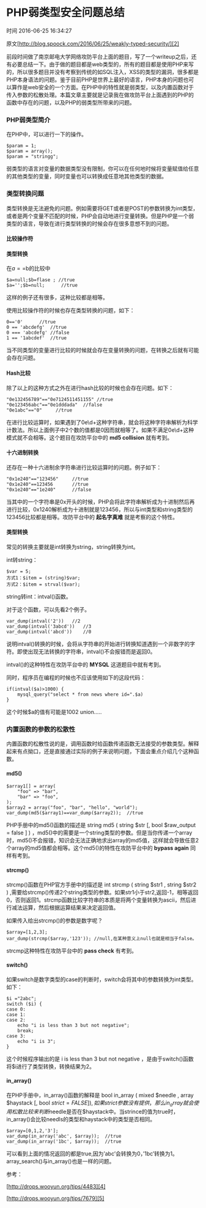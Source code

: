 # PHP弱类型安全问题总结

 时间 2016-06-25 16:34:27  

原文[http://blog.spoock.com/2016/06/25/weakly-typed-security/][2]



前段时间做了南京邮电大学网络攻防平台上面的题目，写了一个writeup之后，还有必要总结一下。由于做的题目都是web类型的，所有的题目都是使用PHP来写的，所以很多题目并没有考察到传统的如SQL注入，XSS的类型的漏洞，很多都是PHP本身语法的问题。鉴于目前PHP是世界上最好的语言，PHP本身的问题也可以算作是web安全的一个方面。在PHP中的特性就是弱类型，以及内置函数对于传入参数的松散处理。本篇文章主要就是记录我在做攻防平台上面遇到的PHP的函数中存在的问题，以及PHP的弱类型所带来的问题。

### PHP弱类型简介 

在PHP中，可以进行一下的操作。 

    $param = 1;  
    $param = array();  
    $param = "stringg";

弱类型的语言对变量的数据类型没有限制，你可以在任何地时候将变量赋值给任意的其他类型的变量，同时变量也可以转换成任意地其他类型的数据。

### 类型转换问题 

类型转换是无法避免的问题。例如需要将GET或者是POST的参数转换为int类型，或者是两个变量不匹配的时候，PHP会自动地进行变量转换。但是PHP是一个弱类型的语言，导致在进行类型转换的时候会存在很多意想不到的问题。

#### 比较操作符 

#### 类型转换 

在$a==$b的比较中 

    $a=null;$b=flase ; //true  
    $a='';$b=null;      //true

这样的例子还有很多，这种比较都是相等。

使用比较操作符的时候也存在类型转换的问题，如下：

    0=='0'      //true  
    0 == 'abcdefg'  //true  
    0 === 'abcdefg' //false  
    1 == '1abcdef'  //true

当不同类型的变量进行比较的时候就会存在变量转换的问题，在转换之后就有可能会存在问题。

#### Hash比较 

除了以上的这种方式之外在进行hash比较的时候也会存在问题。如下： 

    "0e132456789"=="0e7124511451155" //true  
    "0e123456abc"=="0e1dddada"  //false  
    "0e1abc"=="0"     //true

在进行比较运算时，如果遇到了0e\d+这种字符串，就会将这种字符串解析为科学计数法。所以上面例子中2个数的值都是0因而就相等了。如果不满足0e\d+这种模式就不会相等。这个题目在攻防平台中的 **md5 collision** 就有考到。 

#### 十六进制转换 

还存在一种十六进制余字符串进行比较运算时的问题。例子如下： 

    "0x1e240"=="123456"     //true  
    "0x1e240"==123456       //true  
    "0x1e240"=="1e240"      //false

当其中的一个字符串是0x开头的时候，PHP会将此字符串解析成为十进制然后再进行比较，0x1240解析成为十进制就是123456，所以与int类型和string类型的123456比较都是相等。攻防平台中的 **起名字真难** 就是考察的这个特性。 

#### 类型转换 

常见的转换主要就是int转换为string，string转换为int。

int转string：

    $var = 5;  
    方式1：$item = (string)$var;  
    方式2：$item = strval($var);

string转int：intval()函数。

对于这个函数，可以先看2个例子。

    var_dump(intval('2'))   //2  
    var_dump(intval('3abcd'))   //3  
    var_dump(intval('abcd'))    //0

说明intval()转换的时候，会将从字符串的开始进行转换知道遇到一个非数字的字符。即使出现无法转换的字符串，intval()不会报错而是返回0。

intval()的这种特性在攻防平台中的 **MYSQL** 这道题目中就有考到。 

同时，程序员在编程的时候也不应该使用如下的这段代码：

    if(intval($a)>1000) {  
        mysql_query("select * from news where id=".$a)  
    }

这个时候$a的值有可能是1002 union…..

### 内置函数的参数的松散性 

内置函数的松散性说的是，调用函数时给函数传递函数无法接受的参数类型。解释起来有点拗口，还是直接通过实际的例子来说明问题，下面会重点介绍几个这种函数。

#### md5() 

    $array1[] = array(  
        "foo" => "bar",  
        "bar" => "foo",  
    );  
    $array2 = array("foo", "bar", "hello", "world");  
    var_dump(md5($array1)==var_dump($array2));  //true

PHP手册中的md5()函数的描述是 string md5 ( string $str [, bool $raw_output = false ] ) ，md5()中的需要是一个string类型的参数。但是当你传递一个array时，md5()不会报错，知识会无法正确地求出array的md5值，这样就会导致任意2个array的md5值都会相等。这个md5()的特性在攻防平台中的 **bypass again** 同样有考到。 

#### strcmp() 

strcmp()函数在PHP官方手册中的描述是 int strcmp ( string $str1 , string $str2 ) ,需要给strcmp()传递2个string类型的参数。如果str1小于str2,返回-1，相等返回0，否则返回1。strcmp函数比较字符串的本质是将两个变量转换为ascii，然后进行减法运算，然后根据运算结果来决定返回值。 

如果传入给出strcmp()的参数是数字呢？

    $array=[1,2,3];  
    var_dump(strcmp($array,'123')); //null,在某种意义上null也就是相当于false。

strcmp这种特性在攻防平台中的 **pass check** 有考到。 

#### switch() 

如果switch是数字类型的case的判断时，switch会将其中的参数转换为int类型。如下： 

    $i ="2abc";  
    switch ($i) {  
    case 0:  
    case 1:  
    case 2:  
        echo "i is less than 3 but not negative";  
        break;  
    case 3:  
        echo "i is 3";  
    }

这个时候程序输出的是 i is less than 3 but not negative ，是由于switch()函数将$i进行了类型转换，转换结果为2。 

#### in_array() 

在PHP手册中，in_array()函数的解释是 bool in_array ( mixed $needle , array $haystack [, bool $strict = FALSE ] ) ,如果strict参数没有提供，那么in_array就会使用松散比较来判断$needle是否在$haystack中。当strince的值为true时，in_array()会比较needls的类型和haystack中的类型是否相同。 

    $array=[0,1,2,'3'];  
    var_dump(in_array('abc', $array));  //true  
    var_dump(in_array('1bc', $array));  //true

可以看到上面的情况返回的都是true,因为’abc’会转换为0，’1bc’转换为1。array_search()与in_array()也是一样的问题。 

参考：

[http://drops.wooyun.org/tips/4483][4]

[http://drops.wooyun.org/tips/7679][5]


[2]: http://blog.spoock.com/2016/06/25/weakly-typed-security/

[4]: http://drops.wooyun.org/tips/4483
[5]: http://drops.wooyun.org/tips/7679